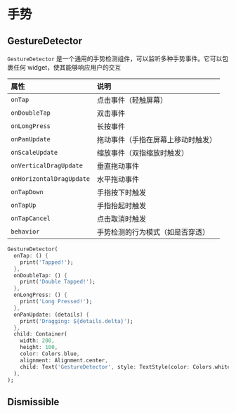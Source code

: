 # 手势




## GestureDetector

`GestureDetector` 是一个通用的手势检测组件，可以监听多种手势事件。它可以包裹任何 widget，使其能够响应用户的交互

| 属性                     | 说明                               |
| :----------------------- | :--------------------------------- |
| `onTap`                  | 点击事件（轻触屏幕）               |
| `onDoubleTap`            | 双击事件                           |
| `onLongPress`            | 长按事件                           |
| `onPanUpdate`            | 拖动事件（手指在屏幕上移动时触发） |
| `onScaleUpdate`          | 缩放事件（双指缩放时触发）         |
| `onVerticalDragUpdate`   | 垂直拖动事件                       |
| `onHorizontalDragUpdate` | 水平拖动事件                       |
| `onTapDown`              | 手指按下时触发                     |
| `onTapUp`                | 手指抬起时触发                     |
| `onTapCancel`            | 点击取消时触发                     |
| `behavior`               | 手势检测的行为模式（如是否穿透）   |

```dart
GestureDetector(
  onTap: () {
    print('Tapped!');
  },
  onDoubleTap: () {
    print('Double Tapped!');
  },
  onLongPress: () {
    print('Long Pressed!');
  },
  onPanUpdate: (details) {
    print('Dragging: ${details.delta}');
  },
  child: Container(
    width: 200,
    height: 100,
    color: Colors.blue,
    alignment: Alignment.center,
    child: Text('GestureDetector', style: TextStyle(color: Colors.white)),
  ),
);
```



## Dismissible